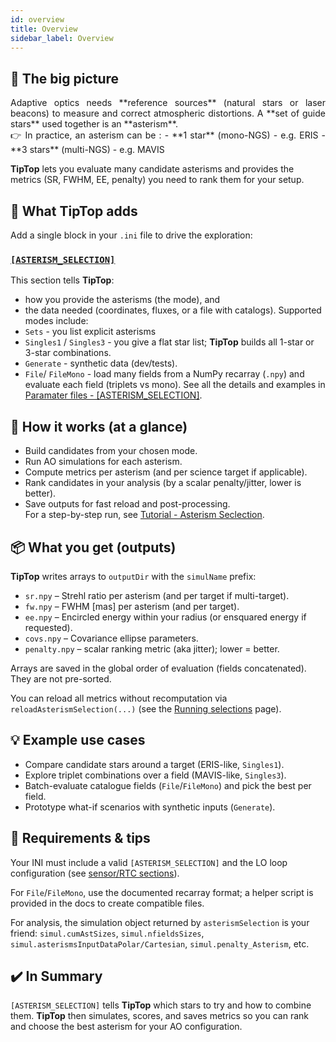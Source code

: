 ```yaml
---
id: overview
title: Overview
sidebar_label: Overview
---
```


## 🌌 The big picture
<p align="justify">
Adaptive optics needs **reference sources** (natural stars or laser beacons) to measure and correct atmospheric distortions. A **set of guide stars** used together is an **asterism**. <br/>
👉 In practice, an asterism can be :
- **1 star** (mono-NGS) - e.g. ERIS 
- **3 stars** (multi-NGS) - e.g. MAVIS

**TipTop** lets you evaluate many candidate asterisms and provides the metrics (SR, FWHM, EE, penalty) you need to rank them for your setup.
</p>

## 🤔 What TipTop adds

Add a single block in your `.ini` file to drive the exploration:
### [`[ASTERISM_SELECTION]`](/docs/aquila/parameterfiles.md)

This section tells **TipTop**:
- how you provide the asterisms (the mode), and
- the data needed (coordinates, fluxes, or a file with catalogs).
Supported modes include:
- `Sets` - you list explicit asterisms
- `Singles1` / `Singles3` - you give a flat star list; **TipTop** builds all 1-star or 3-star combinations.
- `Generate` - synthetic data (dev/tests).
- `File`/ `FileMono` - load many fields from a NumPy recarray (`.npy`) and evaluate each field (triplets vs mono).
See all the details and examples in [Paramater files - [ASTERISM_SELECTION]](/docs/aquila/parameterfiles.md).

## 🔁 How it works (at a glance)

- Build candidates from your chosen mode.
- Run AO simulations for each asterism.
- Compute metrics per asterism (and per science target if applicable).
- Rank candidates in your analysis (by a scalar penalty/jitter, lower is better).
- Save outputs for fast reload and post-processing.<br/>
For a step-by-step run, see [Tutorial - Asterism Seclection](/docs/aquila/tuto_ast_select.mdx).

## 📦 What you get (outputs)

**TipTop** writes arrays to `outputDir` with the `simulName` prefix:

- `sr.npy` – Strehl ratio per asterism (and per target if multi-target).
- `fw.npy` – FWHM [mas] per asterism (and per target).
- `ee.npy` – Encircled energy within your radius (or ensquared energy if requested).
- `covs.npy` – Covariance ellipse parameters.
- `penalty.npy` – scalar ranking metric (aka jitter); lower = better.

Arrays are saved in the global order of evaluation (fields concatenated). They are not pre-sorted.<br/>

You can reload all metrics without recomputation via `reloadAsterismSelection(...)` (see the [Running selections](/docs/aquila/running_selection.md) page).

<!-- ## 🧭 Ranking policy (important)

- Primary: TipTop ranks asterisms by penalty (jitter), ascending (lower is better).
- Saved arrays are unsorted; perform your own sort in notebooks/tools.
- If you need a fallback in tooling (not in core): tie-break by higher SR, then smaller FWHM. -->

## 💡 Example use cases

- Compare candidate stars around a target (ERIS-like, `Singles1`).
- Explore triplet combinations over a field (MAVIS-like, `Singles3`).
- Batch-evaluate catalogue fields (`File`/`FileMono`) and pick the best per field.
- Prototype what-if scenarios with synthetic inputs (`Generate`).

## 🔧 Requirements & tips

Your INI must include a valid `[ASTERISM_SELECTION]` and the LO loop configuration (see [sensor/RTC sections](/docs/orion/parameterfiles.md)).

For `File`/`FileMono`, use the documented recarray format; a helper script is provided in the docs to create compatible files.

For analysis, the simulation object returned by `asterismSelection` is your friend:
`simul.cumAstSizes`, `simul.nfieldsSizes`, `simul.asterismsInputDataPolar/Cartesian`, `simul.penalty_Asterism`, etc.

<!-- ## 💡 Why is this useful?

It lets:
- Compare **performance** of different star sets (Strehl ratio, jitter, FWHM, EE).
- Test **robustness** (impact of faint or off-axis stars).
- Automate exploration (all possible combinations from a list or a catalog).
- Compare **scenarios** (e.g. one bright central star vs. three fainter ones). -->

## ✔️ In Summary

`[ASTERISM_SELECTION]` tells **TipTop** which stars to try and how to combine them.
**TipTop** then simulates, scores, and saves metrics so you can rank and choose the best asterism for your AO configuration.




<!-- 





## 🌌 The General Idea

In adaptive optics, we need reference sources in the sky (stars or lasers) to measure and correct the distortions caused by the atmosphere.
These groups of stars that serve as references are called asterisms.

👉 In practice: an asterism can be 1, 3, or several stars that are observed simultaneously to control the deformable mirrors.

## 🤔 What changes this brings to the `.ini` parameter files of TipTop ?
In practical terms, this means that TipTop parameter files now include a new section called [ASTERISM_SELECTION].
This section defines how reference stars (asterisms) are provided to the simulation and how the software should handle them.

So compared to the original TipTop parameter files: You must add an [ASTERISM_SELECTION] block whenever you want to test guide-star configurations.

##  Why a [ASTERISM_SELECTION] section ?

- If I use these three stars, does the correction work well?
- If I only take one bright star, is that enough?
- What happens if my field has several possible configurations?

The [ASTERISM_SELECTION] section tells the software:

“Here is how I will provide you with the reference stars, and here is how you should use them.”

So compared to the original TipTop parameter files:

You must add an [ASTERISM_SELECTION] block whenever you want to test guide-star configurations.

Inside this block, you specify the mode (e.g. Sets, Singles3, File, …) and provide the corresponding keywords (Zenith, Azimuth, NumberPhotons, etc., or a filename if using external data).

Depending on the mode, some parameters are required, others are ignored.

This gives the user much more flexibility: instead of being limited to a fixed star setup, you can now explore multiple fields, auto-generate asterisms, or load large datasets of star fields.


## 🛠️ How Does It Work?

There are different ways to describe the asterisms to the software (that’s the mode parameter), depending on what we want to do:

- Mode Sets → you directly provide the stars, already grouped (by 1 or 3).
Example: “Use exactly this triplet of stars.”

- Mode Singles1 or Singles3 → you give a list of stars, and the software automatically combines them into asterisms of size 1 or 3.
Example: “Here are all visible stars, make every possible combination of 3.”

- Mode Generate → the software generates artificial stars for testing (useful for development or quick checks).

- Mode File / FileMono → you provide a file with many precomputed fields, each containing asterisms.
Example: “I have a database of 1000 star fields, run the simulation on each one.”

## 💡Why Is This Useful?

In short, it helps answer questions like:

- Performance:
Which star combination gives the best image quality (highest Strehl ratio, lowest jitter, etc.)?

- Robustness:
If I pick a slightly fainter or more distant star, does the performance degrade a lot?

- Automatic exploration:
Instead of manually testing every configuration, I can tell the software:
“Take this star catalog and generate all possible asterisms.”

- Scenario comparison:
Compare different strategies (e.g. one bright central star vs. three fainter stars spread around the field).

## ✔️ In Summary

[ASTERISM_SELECTION] = a recipe that tells the software which stars to use and how to combine them.

The goal = explore and choose the best star configurations to guide adaptive optics.

Why it matters = in real observations, you don’t always have the perfect asterism available → you need to know what works and how far you can push the system with the stars you’ve got.

## asterismSelection function documentation

tiptop.asterismSelection runs a full asterism evaluation with TIPTOP based on the `[ASTERISM_SELECTION]` section of the INI. It builds the list of candidate asterisms (from lists, generated data, or a .npy recarray), runs the AO simulations for each asterism, computes image-quality metrics, and returns/saves the results.

```python
sr, fw, ee, covs, simul = asterismSelection(simulName, path2param, parametersFile, outputDir, outputFile, doPlot=False, 
                                            returnRes=False, returnMetrics=True, addSrAndFwhm=True, verbose=False,
                                            getHoErrorBreakDown=False, ensquaredEnergy=False, eeRadiusInMas=50, 
                                            doConvolve=False, plotInComputeAsterisms=False, progressStatus=False, gpuIndex=0):
```

All the parameters that can be passed as arguments are listed and explained below: 
<details>
  <summary><strong> Parameters </strong></summary>

| Parameter | Type | Required | Description |
| :--------------- |:---------------|:---------------|:---------------|
|`simulName` | str | ✓  | Short name used as prefix when saving arrays (e.g. `simulName+'sr.npy'`). | 
|`path2param` | str | ✓ | Path to the parameter file. |
|`parametersFile` | str | ✓ | Name of the parameter file to be used without the extention. |
|`outputDir` | str | ✓ | Path to the folder in which to write the output. |
|`outputFile` | str | ✓ | Base FITS filename if results are saved as images elsewhere in the pipeline. |
|`doPlot` | bool | optional | _Default_: `False`, If you want to see the result in python set this to `True`. |
|`returnRes` | bool | optional | _Default_: `False`, If `True`, return (HO, LO) residuals per asterism and the simulation object. |
|`returnMetrics` | bool | optional |_Default_: `True`, The function will return Strehl Ratio, fwhm, encircled energy within eeRadiusInMas, covariance ellipses and the simulation object, if set to `True`. |
|`addSrAndFwhm` | bool | optional | _Default_: `True`, The function will add in the header of the fits file SR anf FWHM for each PSF. |
|`verbose` | bool | optional | _Default_: `False`, If you want all messages set this to `True`. |
|`getHoErrorBreakDown` | bool | optional | _Default_: `False`, If you want HO error breakdown set this to `True`. |
|`ensquaredEnergy` | float | optional | _Default_: `False`, If you want ensquared energy instead of encircled energy set this to `True`. |
|`eeRadiusInMas` | bool | optional | _Default_: 50, Used together with `returnMetrics`, radius used for the computation of the encirlced energy. |
|`doConvolve` | bool | optional | _Default_: `False`, If you want to use the natural convolution operation set to True. |
|`plotInComputeAsterisms` | bool | optional |  _Default_: `False`, If you want to display asterisms. |
|`progressStatus` | bool | optional |  _Default_: `False`, If you want to display progress status. |
|`gpuIndex` | integer | optional |_Default_: 0, Target GPU index where the simulation will be run. |

</details>

⚠️ Prerequisites: Your .ini file must contain a valid [ASTERISM_SELECTION] section and the LO loop must be on (valid [sensor_LO] section) or the function returns None.

## reloadAsterismSelection function documentation

tiptop.reloadAsterismSelection reloads previously saved asterism-evaluation arrays without recomputing the simulations (useful for fast post-processing, GUIs, or web dashboards).

```python
sr, fw, ee, covs, simul = reloadAsterismSelection(simulName, path2param, parametersFile, outputDir, outputFile,
                                                  doPlot=False, returnRes=False, returnMetrics=True, addSrAndFwhm=True,
                                                  verbose=False, getHoErrorBreakDown=False, ensquaredEnergy=False,
                                                  eeRadiusInMas=50, gpuIndex=0)
```
✏️ **Note**: The signature mirrors `asterismSelection` for convenience, but only `simulName`, `path2param`, `parametersFile`, and `outputDir` matter for reloading.

**What it loads ?**

From `outputDir`, using the same `simulName` prefix: `fw.npy`, `ee.npy`, `covs.npy`, `sr.npy`, `penalty.npy`. <br/>
The helper returns the first four along with the simulation object, which has those arrays attached.

**What it returns ?**
```
strehl_Asterism, fwhm_Asterism, ee_Asterism, cov_ellipses_Asterism, simulation
```

## generateHeuristicModel function documentation

tiptop.generateHeuristicModel trains (and optionally test) a heuristic model that predicts asterism quality quickly—so you can rank asterisms without running the full AO simulation each time. It orchestrates a full asterism run (if needed), trains the model on a fraction of the fields, and (optionally) evaluates on the remainder.

```python
generateHeuristicModel(simulName, path2param, parametersFile, outputDir, outputFile,
                       doPlot=False, doTest=True, share=0.9, eeRadiusInMas=50, gpuIndex=0)
```

**What it does (step-by-step)**

1. Ensure data exists, calls: `asterismSelection` to make sure all per-asterism arrays are computed and loaded.

2. Train the heuristic model, calls: 
```python
simul.fitHeuristicModel(0, int(share*simul.nfields), modelName=parametersFile.split('.')[0] + '_hmodel') 

```

- Mono (Singles1): fits SmoothBivariateSplines in flux–radius space for different LO frame-rate regimes; saves to `outputDir/<base>_hmodel.npy`.

- Multi (triplets): trains a neural network (default geometry [128]*8, 500 epochs, lr steps [1e-4]), typically saved as `outputDir/<base>_hmodel.pth` (the training routine handles the actual save).

3. (Optional) Test the model, if `doTest=True`, runs: 
```python
simul.testHeuristicModel(int(share*simul.nfields), simul.nfields-1, modelName, [])
```
which evaluates a previously trained heuristic model (mono: spline model, multi: neural net) against a hold-out set of fields/asterisms. It reports error statistics, checks how well the ranking of asterisms is preserved, and (optionally) plots diagnostics.

4. Returns `simul`
The asterismSimulation instance, now containing training/test context and ready for runHeuristicModel() or further analysis. -->